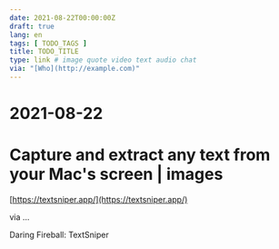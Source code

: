 ```yaml
---
date: 2021-08-22T00:00:00Z
draft: true
lang: en
tags: [ TODO_TAGS ]
title: TODO_TITLE
type: link # image quote video text audio chat
via: "[Who](http://example.com)"
---
```



# 2021-08-22


# Capture and extract any text from your Mac's screen | images
[https://textsniper.app/](https://textsniper.app/)

via …

Daring Fireball: TextSniper
